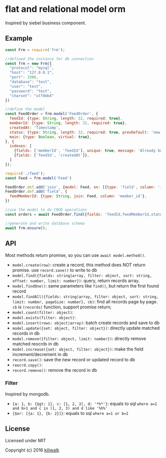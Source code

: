 flat and relational model orm
=================================

Inspired by siebel business component.

## Example
```js
const Frm = require('frm');

//defined the instance for db connection
const frm = new Frm({
  "protocol": "mysql",
  "host": "127.0.0.1",
  "port": 3306,
  "database": "test",
  "user": "test",
  "password": "test",
  "charset": "utf8mb4"
})

//define the model
const FeedOrder = frm.model('FeedOrder', {
  feedId: {type: String, length: 32, required: true},
  memberId: {type: String, length: 32, required: true},
  createdAt: 'Timestamp',
  status: {type: String, length: 32, required: true, prevDefault: 'new'},
  main: {type: Boolean, virtual: true},
}, {
  indexes: [
    {fields: ['memberId', 'feedId'], unique: true, message: 'Already bought'},
    {fields: ['feedId', 'createdAt']},
  ]
});

require('./feed');
const Feed = frm.model('Feed')

FeedOrder.def.add('join', {model: Feed, on: [{type: 'field', column: 'id', value: 'feedId'}]})
FeedOrder.def.add('field', {
  feedMemberId: {type: String, join: Feed, column: 'member_id'},
})

//use the model to do CRUD operations
const orders = await FeedOrder.find({fields: 'feedId,feedMemberId,status,main', filter: {memberId: 'xxxxx'}, sort: '-createdAt', limit: 10}));

//generate and write database schema
await frm.ensure();

```

## API
Most methods return promise, so you can use `await model.method()`.
* `model.create(row)`: create a record, this method does NOT return promise. use `record.save()` to write to db
* `model.find({fields: string|array, filter: object, sort: string, offset: number, limit: number})`: query, return records array.
* `model.findOne()`: same parameters like `find()`, but return the first found record
* `model.findAll({fields: string|array, filter: object, sort: string, limit: number, pageSize: number}, cb)`: find all records page by page. `cb` is `(records)` function, support promise return;
* `model.count(filter: object)`: 
* `model.exists(filter: object)`:
* `model.insert(rows: object|array)`: batch create records and save to db
* `model.update({set: object, filter: object})`: directly update matched records in db
* `model.remove({filter: object, limit: number})`: directly remove matched reocrds in db
* `model.increase({set: object, filter: object})`: make the field increment/decrement in db
* `record.save()`: save the new record or updated record to db
* `reocrd.copy()`:
* `record.remove()`: remove the record in db

### Filter
Inspired by mongodb.
* `{a: 1, b: {$gt: 1}, c: [1, 2, 3], d: '*h*'}`: equals to sql `where a=1 and b>1 and c in (1, 2, 3) and d like '%h%'`
* `{$or: [{a: 1}, {b: 2}]}`: equals to sql `where a=1 or b=2`

## License

Licensed under MIT

Copyright (c) 2016 [kiliwalk](https://github.com/kiliwalk)
